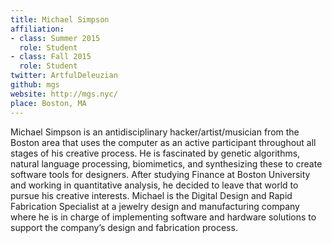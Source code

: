 ```yaml
---
title: Michael Simpson
affiliation:
- class: Summer 2015
  role: Student
- class: Fall 2015
  role: Student
twitter: ArtfulDeleuzian
github: mgs
website: http://mgs.nyc/
place: Boston, MA
---
```

Michael Simpson is an antidisciplinary hacker/artist/musician from the Boston area that uses the computer as an active participant throughout all stages of his creative process. He is fascinated by genetic algorithms, natural language processing, biomimetics, and synthesizing these to create software tools for designers. After studying Finance at Boston University and working in quantitative analysis, he decided to leave that world to pursue his creative interests. Michael is the Digital Design and Rapid Fabrication Specialist at a jewelry design and manufacturing company where he is in charge of implementing software and hardware solutions to support the company’s design and fabrication process.